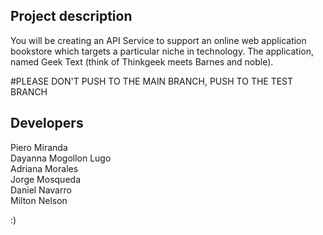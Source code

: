 ## Project description

You will be creating an API Service to support an online web application bookstore which targets a particular niche in technology. The application, named Geek Text (think of Thinkgeek meets Barnes and noble).


#PLEASE DON'T PUSH TO THE MAIN BRANCH, PUSH TO THE TEST BRANCH


## Developers
Piero Miranda\
Dayanna Mogollon Lugo\
Adriana Morales\
Jorge Mosqueda\
Daniel Navarro\
Milton Nelson


:)
